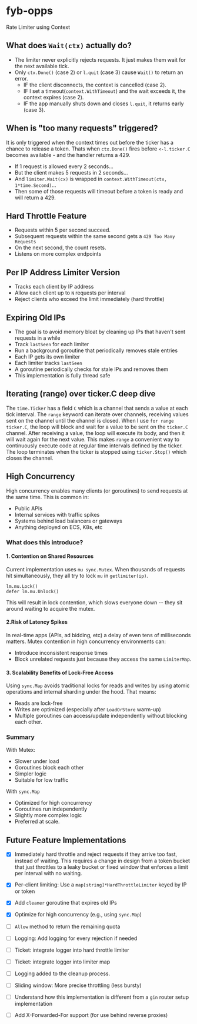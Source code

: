 # fyb-opps
Rate Limiter using Context

## What does `Wait(ctx)` actually do?
* The limiter never explicitly rejects requests. It just makes them wait for the next available tick.
* Only `ctx.Done()` (case 2) or `l.quit` (case 3) cause `Wait()` to return an error.
    - IF the client disconnects, the context is cancelled (case 2).
    - IF I set a timeout(`context.WithTimeout`) and the wait exceeds it, the context expires (case 2).
    - IF the app manually shuts down and closes `l.quit`, it returns early (case 3).

## When is "too many requests" triggered?
It is only triggered when the context times out before the ticker has a chance to release a token. Thats when `ctx.Done()` fires before `<-l.ticker.C` becomes available - and the handler returns a 429. 
* If 1 request is allowed every 2 seconds...
* But the client makes 5 requests in 2 seconds...
* And `limiter.Wait(cx)` is wrapped in `context.WithTimeout(ctx, 1*time.Second)`...
* Then some of those requests will timeout before a token is ready and will return a 429.

## Hard Throttle Feature
* Requests within 5 per second succeed.
* Subsequent requests within the same second gets a `429 Too Many Requests`
* On the next second, the count resets.
* Listens on more complex endpoints

## Per IP Address Limiter Version
* Tracks each client by IP address
* Allow each client up to `N` requests per interval
* Reject clients who exceed the limit immediately (hard throttle)

## Expiring Old IPs
* The goal is to avoid memory bloat by cleaning up IPs that haven't sent requests in a while
* Track `lastSeen` for each limiter
* Run a background goroutine that periodically removes stale entries
* Each IP gets its own limiter
* Each limiter tracks `lastSeen`
* A goroutine periodically checks for stale IPs and removes them
* This implementation is fully thread safe

## Iterating (range) over ticker.C deep dive
The `time.Ticker` has a field `C` which is a channel that sends a value at each tick interval. The `range` keyword can iterate over channels, receiving values sent on the channel until the channel is closed.
When I use `for range ticker.C`, the loop will block and wait for a value to be sent on the `ticker.C` channel. After receiving a value, the loop will execute its body, and then it will wait again for the next value. This makes `range` a convenient way to continuously execute code at regular time intervals defined by the ticker.
The loop terminates when the ticker is stopped using `ticker.Stop()` which closes the channel. 

## High Concurrency
High concurrency enables many clients (or goroutines) to send requests at the same time. This is common in:
* Public APIs
* Internal services with traffic spikes
* Systems behind load balancers or gateways
* Anything deployed on ECS, K8s, etc
### What does this introduce?
#### 1. Contention on Shared Resources
Current implementation uses `mu sync.Mutex`. When thousands of requests hit simultaneously, they all try to lock `mu` in `getlimiter(ip)`.
```
lm.mu.Lock()
defer lm.mu.Unlock()
```
This will result in lock contention, which slows everyone down -- they sit around waiting to acquire the mutex.
#### 2.Risk of Latency Spikes
In real-time apps (APIs, ad bidding, etc) a delay of even tens of milliseconds matters. Mutex contention in high concurrency environments can:
* Introduce inconsistent response times
* Block unrelated requests just because they access the same `LimiterMap`.

#### 3. Scalability Benefits of Lock-Free Access
Using `sync.Map` avoids traditional locks for reads and writes by using atomic operations and internal sharding under the hood. That means:
* Reads are lock-free
* Writes are optimized (especially after `LoadOrStore` warm-up)
* Multiple goroutines can access/update independently without blocking each other. 
### Summary
With Mutex:
* Slower under load
* Goroutines block each other
* Simpler logic
* Suitable for low traffic

With `sync.Map`
* Optimized for high concurrency
* Goroutines run independently
* Slightly more complex logic
* Preferred at scale. 

## Future Feature Implementations
- [x] Immediately hard throttle and reject requests if they arrive too fast, instead of waiting. This requires a change in design from a token bucket that just throttles to a leaky bucket or fixed window that enforces a limit per interval with no waiting. 
- [x] Per-client limiting: Use a `map[string]*HardThrottleLimiter` keyed by IP or token
- [x] Add `cleaner` goroutine that expires old IPs
- [x] Optimize for high concurrency (e.g., using `sync.Map`)
- [ ] `Allow` method to return the remaining quota 
- [ ] Logging: Add logging for every rejection if needed
- [ ] Ticket: integrate logger into hard throttle limiter
- [ ] Ticket: integrate logger into limiter map
- [ ] Logging added to the cleanup process. 
- [ ] Sliding window: More precise throttling (less bursty)
- [ ] Understand how this implementation is different from a `gin` router setup implementation 
- [ ] Add X-Forwarded-For support (for use behind reverse proxies) 



